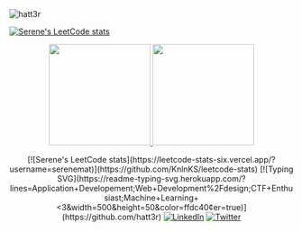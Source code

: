 <img src="https://komarev.com/ghpvc/?username=hatt3r&color=yellow&style=flat-square" alt="hatt3r" />

<!-- Banner --> 
[![Serene's LeetCode stats](https://leetcode-stats-six.vercel.app/?username=serenemat)](https://github.com/KnlnKS/leetcode-stats)
<!-- Stats -->
<div align="center">
  <a href="https://github.com/hatt3r">
  <img height="180em" src="https://github-readme-stats.vercel.app/api?username=hatt3r&&show_icons=true&title_color=ffffff&icon_color=ffdc40&text_color=ffffff&bg_color=151515" />
  <img height="180em" src="https://github-readme-stats.vercel.app/api/top-langs/?username=hatt3r&theme=buefy&layout=compact&title_color=ffffff&bg_color=151515&text_color=FFFEFE" />
  </a>
</div>
 

<!-- Typing and Social -->
<p align="center">
   [![Serene's LeetCode stats](https://leetcode-stats-six.vercel.app/?username=serenemat)](https://github.com/KnlnKS/leetcode-stats)
 [![Typing SVG](https://readme-typing-svg.herokuapp.com/?lines=Application+Developement;Web+Development%2Fdesign;CTF+Enthusiast;Machine+Learning+<3&width=500&height=50&color=ffdc40&center=true)](https://github.com/hatt3r)
  <a href="https://www.linkedin.com/in/andreas-karabetian"><img alt="LinkedIn" title="LinkedIn" src="https://img.shields.io/badge/-LinkedIn-blue?style=for-the-badge&logo=Linkedin&logoColor=white"/></a>
  <a href="https://twitter.com/adreaskar"><img alt="Twitter" title="Twitter" src="https://img.shields.io/badge/-Twitter-1DA1F2?style=for-the-badge&logo=twitter&logoColor=white"/></a>
  <!--<a href="https://ko-fi.com/adreaskar"><img alt="Ko-fi" title="Buy me a coffee" src="https://img.shields.io/badge/-Support-FF5E5B?style=for-the-badge&logo=ko-fi&logoColor=white"/></a>-->
  
</p>

